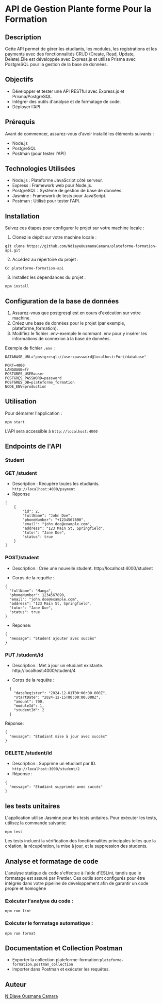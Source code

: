 # API de Gestion Plante forme Pour la Formation

## Description

Cette API permet de gérer les etudiants, les modules, les registrations et les payments avec des fonctionnalités CRUD (Create, Read, Update, Delete).Elle est développée avec Express.js et utilise Prisma avec PostgreSQL pour la gestion de la base de données.

## Objectifs

- Développer et tester une API RESTful avec Express.js et Prisma/PostgreSQL.
- Intégrer des outils d'analyse et de formatage de code.
- Déployer l'API

## Prérequis

Avant de commencer, assurez-vous d'avoir installé les éléments suivants :

- Node.js
- PostgreSQL
- Postman (pour tester l'API)

## Technologies Utilisées

- Node.js : Plateforme JavaScript côté serveur.
- Express : Framework web pour Node.js.
- PostgreSQL : Système de gestion de base de données.
- Jasmine : Framework de tests pour JavaScript.
- Postman : Utilisé pour tester l'API.

## Installation

Suivez ces étapes pour configurer le projet sur votre machine locale :

1. Clonez le dépôt sur votre machine locale :

```
git clone https://github.com/NdiayeOusmanaCamara/plateforme-formation-api.git

```

2. Accédez au répertoire du projet :

```
Cd plateforme-formation-api
```

3. Installez les dépendances du projet :

```
npm install
```

## Configuration de la base de données

1. Assurez-vous que postgresql est en cours d'exécution sur votre machine.
2. Créez une base de données pour le projet (par exemple, plateforme_formation).
3. Modifiez le fichier .env-exemple le nommant .env pour y insérer les informations de connexion à la base de données.

Exemple de fichier `.env `:

```
DATABASE_URL="postgresql://user:password@localhost:Port/database"

PORT=4000
LANGUAGE=fr
POSTGRES_USER=user
POSTGRES_PASSWORD=password
POSTGRES_DB=plateforme_formation
NODE_ENV=production
```

## Utilisation

Pour démarrer l'application :

```
npm start
```

L'API sera accessible à `http://localhost:4000`

## Endpoints de l'API

### Student

### GET /student

- Description : Récupère toutes les etudiants. `http://localhost:4000/payment`
- Réponse

```
[
    {
        "id": 2,
        "fullName": "John Doe",
        "phoneNumber": "+1234567890",
        "email": "john.doe@example.com",
        "address": "123 Main St, Springfield",
        "tutor": "Jane Doe",
        "status": true
    }
]
```

### POST/student

- Description : Crée une nouvelle student. http://localhost:4000/student

- Corps de la requête :

```
{
  "fullName": "Manga",
  "phoneNumber": 1234567890,
  "email": "john.doe@example.com",
  "address": "123 Main St, Springfield",
  "tutor": "Jane Doe",
  "status": true
}
```

- Reponse:

```
{
  "message": "Student ajouter avec succès"
}
```

### PUT /student/id

- Description : Met à jour un etudiant existante. http://localhost:4000/student/4

- Corps de la requête :

```
  {
    "dateRegister": "2024-12-01T00:00:00.000Z",
    "startDate": "2024-12-15T00:00:00.000Z",
    "amount": 700,
    "moduleId": 1,
    "studentId": 2
  }
```

Réponse:

```
{
  "message": "Etudiant mise à jour avec succès"
}
```

### DELETE /student/id

- Description : Supprime un etudiant par ID. `http://localhost:3000/student/2`
- Réponse :

```
{
  "message": "Etudiant supprimée avec succès"
}
```

## les tests unitaires

L'application utilise Jasmine pour les tests unitaires. Pour exécuter les tests, utilisez la commande suivante:

```
npm test
```

Les tests incluent la vérification des fonctionnalités principales telles que la création, la récupération, la mise à jour, et la suppression des students.

## Analyse et formatage de code

L'analyse statique du code s'effectue à l'aide d'ESLint, tandis que le formatage est assuré par Prettier. Ces outils sont configurés pour être intégrés dans votre pipeline de développement afin de garantir un code propre et homogène

### Exécuter l'analyse du code :

```
npm run lint
```

### Exécuter le formatage automatique :

```
npm run format
```

## Documentation et Collection Postman

- Exporter la collection plateforme-formation:`plateforme-formation.postman_collection`
- Importer dans Postman et exécuter les requêtes.

## Auteur

[N'Diaye Ousmane Camara](https://github.com/NdiayeOusmanaCamara)
